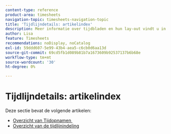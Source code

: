 ```yaml
---
content-type: reference
product-area: timesheets
navigation-topic: timesheets-navigation-topic
title: 'Tijdlijndetails: artikelindex'
description: Meer informatie over tijdbladen en hun lay-out vindt u in de volgende artikelen.
author: Lisa
feature: Timesheets
recommendations: noDisplay, noCatalog
exl-id: 59ddd607-5e99-43b4-aea5-c6cb0d6aa13d
source-git-commit: 69cd5fb1d089b81b7a1673609b92537137b6b68e
workflow-type: tm+mt
source-wordcount: '30'
ht-degree: 0%

---
```


# Tijdlijndetails: artikelindex

Deze sectie bevat de volgende artikelen:

* [&#x200B; Overzicht van Tijdopnamen &#x200B;](../../timesheets/timesheets/timesheets-overview.md)
* [Overzicht van de tijdlijnindeling](../../timesheets/timesheets/timesheet-layout.md)
